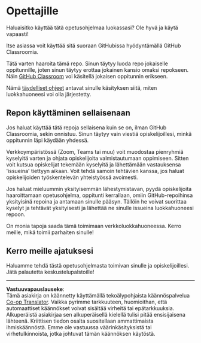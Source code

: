 <!--
CO_OP_TRANSLATOR_METADATA:
{
  "original_hash": "a094ef9927883de1cfcee51dbd143381",
  "translation_date": "2025-08-28T19:18:56+00:00",
  "source_file": "lessons/0-course-setup/for-teachers.md",
  "language_code": "fi"
}
-->
# Opettajille

Haluaisitko käyttää tätä opetusohjelmaa luokassasi? Ole hyvä ja käytä vapaasti!

Itse asiassa voit käyttää sitä suoraan GitHubissa hyödyntämällä GitHub Classroomia.

Tätä varten haaroita tämä repo. Sinun täytyy luoda repo jokaiselle oppitunnille, joten sinun täytyy erottaa jokainen kansio omaksi repokseen. Näin [GitHub Classroom](https://classroom.github.com/classrooms) voi käsitellä jokaisen oppitunnin erikseen.

Nämä [täydelliset ohjeet](https://github.blog/2020-03-18-set-up-your-digital-classroom-with-github-classroom/) antavat sinulle käsityksen siitä, miten luokkahuoneesi voi olla järjestetty.

## Repon käyttäminen sellaisenaan

Jos haluat käyttää tätä repoja sellaisena kuin se on, ilman GitHub Classroomia, sekin onnistuu. Sinun täytyy vain viestiä opiskelijoillesi, minkä oppitunnin läpi käydään yhdessä.

Verkkoympäristössä (Zoom, Teams tai muu) voit muodostaa pienryhmiä kyselyitä varten ja ohjata opiskelijoita valmistautumaan oppimiseen. Sitten voit kutsua opiskelijat tekemään kyselyitä ja lähettämään vastauksensa 'issueina' tiettyyn aikaan. Voit tehdä samoin tehtävien kanssa, jos haluat opiskelijoiden työskentelevän yhteistyössä avoimesti.

Jos haluat mieluummin yksityisemmän lähestymistavan, pyydä opiskelijoita haaroittamaan opetusohjelma, oppitunti kerrallaan, omiin GitHub-repoihinsa yksityisinä repoina ja antamaan sinulle pääsyn. Tällöin he voivat suorittaa kyselyt ja tehtävät yksityisesti ja lähettää ne sinulle issueina luokkahuoneesi repoon.

On monia tapoja saada tämä toimimaan verkkoluokkahuoneessa. Kerro meille, mikä toimii parhaiten sinulle!

## Kerro meille ajatuksesi

Haluamme tehdä tästä opetusohjelmasta toimivan sinulle ja opiskelijoillesi. Jätä palautetta keskustelupalstoille!

---

**Vastuuvapauslauseke**:  
Tämä asiakirja on käännetty käyttämällä tekoälypohjaista käännöspalvelua [Co-op Translator](https://github.com/Azure/co-op-translator). Vaikka pyrimme tarkkuuteen, huomioithan, että automaattiset käännökset voivat sisältää virheitä tai epätarkkuuksia. Alkuperäistä asiakirjaa sen alkuperäisellä kielellä tulisi pitää ensisijaisena lähteenä. Kriittisen tiedon osalta suositellaan ammattimaista ihmiskäännöstä. Emme ole vastuussa väärinkäsityksistä tai virhetulkinnoista, jotka johtuvat tämän käännöksen käytöstä.